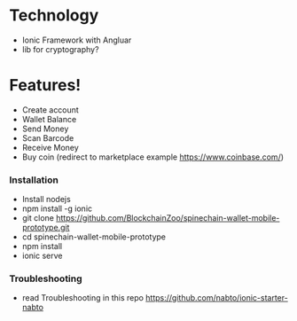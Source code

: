 # Technology
  - Ionic Framework with Angluar
  - lib for cryptography?

# Features!

  - Create account
  - Wallet Balance 
  - Send Money
  - Scan Barcode
  - Receive Money
  - Buy coin (redirect to marketplace example https://www.coinbase.com/)

### Installation

- Install nodejs 
- npm install -g ionic
- git clone https://github.com/BlockchainZoo/spinechain-wallet-mobile-prototype.git
- cd spinechain-wallet-mobile-prototype
- npm install
- ionic serve

### Troubleshooting
- read Troubleshooting in this repo https://github.com/nabto/ionic-starter-nabto



